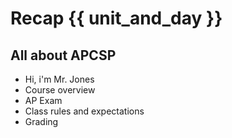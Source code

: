 # Recap {{ unit_and_day }}


## All about APCSP
- Hi, i'm Mr. Jones
- Course overview
- AP Exam
- Class rules and expectations
- Grading


